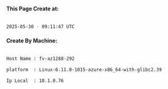 
   
#### This Page Create at:

```bash

2025-05-30 - 09:11:47 UTC

```

#### Create By Machine:

```bash

Host Name : fv-az1288-292

platform  : Linux-6.11.0-1015-azure-x86_64-with-glibc2.39

Ip Local  : 10.1.0.76

```

